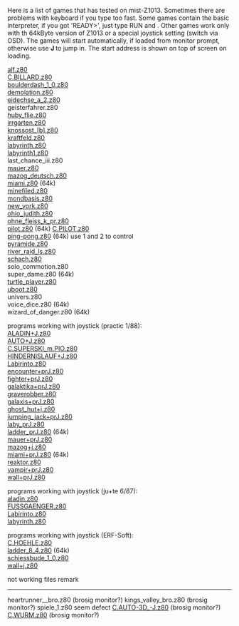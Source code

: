 Here is a list of games that has tested on mist-Z1013.
Sometimes there are problems with keyboard if you type too fast.
Some games contain the basic interpreter, if you got 'READY>', just type RUN and <Enter>.
Other games work only with th 64kByte version of Z1013 or a special joystick setting (switch via OSD).
The games will start automatically, if loaded from monitor prompt, otherwise use __J <startaddress>__ to jump in.
The start address is shown on top of screen on loading.  

[alf.z80](http://z1013.mrboot.de/software-database/db/3f548188256c80c201be5eb2a48c7bf0-alf/index.html)  
[C.BILLARD.z80](http://z1013.mrboot.de/software-database/db/fcd5dd9d42465f34a0bfaa1b2f119d1f-C.BILLARD/index.html)  
[boulderdash\_1\_0.z80](http://z1013.mrboot.de/software-database/db/bd2ca052b27a8b364b0f038c0a713aea-boulderdash_1_0/index.html)  
[demolation.z80](http://z1013.mrboot.de/software-database/db/8e715f9ef18ef1d0b944a0d7e3d6bc9f-demolation/index.html)   
[eidechse\_a\_2.z80](http://z1013.mrboot.de/software-database/db/489c6702493689a252f5bca0dadf7db7-eidechse_a_2/index.html)    
geisterfahrer.z80  
[huby\_flie.z80](http://z1013.mrboot.de/software-database/db/02524a57af835381679805ada712af3c-huby_flie/index.html)  
[irrgarten.z80](http://z1013.mrboot.de/software-database/db/aef564c589f1bb60d65fb90b7f0be9b4-irrgarten/index.html)  
[knossost\_[b].z80](http://z1013.mrboot.de/software-database/db/b5acc7e1d8f7495ee50ba94d7d85f296-knossost_%5bb%5d/index.html)  
[kraftfeld.z80 ](http://z1013.mrboot.de/software-database/db/b637e47d80e6d3b3d6387f4b564fcf56-kraftfeld/index.html)  
[labyrinth.z80](http://z1013.mrboot.de/software-database/db/478c623bfe47812fe1637b22a31ae0d6-labyrinth/index.html)  
[labyrinth1.z80](http://z1013.mrboot.de/software-database/db/0ef9a99c07c18fe29395e1b09ba2da46-labyrinth1/index.html)  
last\_chance\_iii.z80  
[mauer.z80](http://z1013.mrboot.de/software-database/db/2ba1e7e566270d94adcac60525b6857b-mauer/index.html)  
[mazog\_deutsch.z80](http://z1013.mrboot.de/software-database/db/4b3ac9d8bda7ab460ca921f76b09ccd5-mazog_deutsch/index.html)   
[miami.z80](http://z1013.mrboot.de/software-database/db/a2db74db249848de9c32615f596f7954-miami/index.html)  (64k)  
[minefiled.z80](http://z1013.mrboot.de/software-database/db/cc7f45f638eb57850062413fe0575ade-C.MINEFIELD/index.html)  
[mondbasis.z80](http://z1013.mrboot.de/software-database/db/ef69d054e2d412f0649786b47fb71bc3-mondbasis/index.html)  
[new\_york.z80](http://z1013.mrboot.de/software-database/db/a547e73840d6333f30f6b1e42649a7c6-new_york/index.html)  
[ohio\_judith.z80](http://z1013.mrboot.de/software-database/db/7a4d3f8af84dcb0726b04c051d2e06fd-ohio_judith/index.html)   
[ohne\_fleiss\_k\_pr.z80](http://z1013.mrboot.de/software-database/db/35625dda6b2fdb39261cda5914ce2b3a-ohne_fleiss_k_pr/index.html)  
[pilot.z80](http://z1013.mrboot.de/software-database/db/f3ba5cc7e616e88eb267981b7f345bc8-pilot/index.html)  (64k)
[C.PILOT.z80](http://z1013.mrboot.de/software-database/db/72dd47906ec810ec86d5a903197d5323-C.PILOT/index.html)  
[ping-pong.z80](http://z1013.mrboot.de/software-database/db/4df50045ce689f42fe3c56f0de5ce676-PING_PONG/index.html)   (64k) use 1 and 2 to control  
[pyramide.z80](http://z1013.mrboot.de/software-database/db/ecbcf0a2aa858cd4272f64073f08d108-pyramide/index.html)  
[river\_raid\_ls.z80](http://z1013.mrboot.de/software-database/db/1447f1aafc89290ad5a5aae1311714ca-river_raid_ls/index.html)   
[schach.z80](http://z1013.mrboot.de/software-database/db/b7a9e2f138a0651a74985ef27d224f00-schach/index.html)  
solo\_commotion.z80  
super\_dame.z80  (64k)  
[turtle\_player.z80](http://z1013.mrboot.de/software-database/db/a8cff5e6e8f1dfacc4eb44c04a1dc9a8-turtle_player/index.html)   
[uboot.z80](http://z1013.mrboot.de/software-database/db/8366f79d610bd66c9e5e97b0eb2220ff-uboot/index.html)  
univers.z80  
voice\_dice.z80  (64k)  
wizard\_of\_danger.z80  (64k)  


programs working with joystick (practic 1/88):  
[ALADIN+J.z80](http://z1013.mrboot.de/software-database/db/374eb67967a2948f82b09bd6cb2ba8a9-ALADIN+J/index.html)  
[AUTO+J.z80](http://z1013.mrboot.de/software-database/db/4c14695729d76bce2f69adfe0eac75f1-AUTO+J/index.html)  
[C.SUPERSKI\_m.PIO.z80](http://z1013.mrboot.de/software-database/db/f58b52c0a4852f458649100c1fc688c6-C.SUPERSKI_m.PIO/index.html)  
[HINDERNISLAUF+J.z80](http://z1013.mrboot.de/software-database/db/495129edca7979b7a228c8dca443b567-HINDERNISLAUF+J/index.html)  
[Labirinto.z80](http://overthehill.de/Z1013/index.htm)  
[encounter+prJ.z80](http://z1013.mrboot.de/software-database/db/f7c9048bd060cc7dbc491893b4676fcc-encounter+prJ/index.html)  
[fighter+prJ.z80](http://z1013.mrboot.de/software-database/db/fdda4f9dfa412d18c09865a44a628019-fighter+prJ/index.html)  
[galaktika+prJ.z80](http://z1013.mrboot.de/software-database/db/635f14dbd74d510b8915598a0fbe0356-galaktika+prJ/index.html)  
[graverobber.z80](http://z1013.mrboot.de/software-database/db/58d5584eacb0f5bb95208dc74bc042ae-graverobber+prJ/index.html)  
[galaxis+prJ.z80](http://z1013.mrboot.de/software-database/db/2b79807c7ef3e2d87d98d4911995dbbd-galaxis+prJ/index.html)  
[ghost\_hut+j.z80](http://z1013.mrboot.de/software-database/db/452c590ae916c40ee8be3ed486eb4279-ghost_hut+j/index.html)  
[jumping\_jack+prJ.z80](http://z1013.mrboot.de/software-database/db/602a69f762181fc115b05b0145b4199b-jumping_jack+prJ/index.html)  
[laby\_prJ.z80](http://z1013.mrboot.de/software-database/db/a7c929dc8f0a2d4c51e0c71e214895b0-laby_prJ/index.html)  
[ladder\_prJ.z80](http://z1013.mrboot.de/software-database/db/e82e4344ad97062448b83e1d89fc2926-ladder_prJ/index.html)  (64k)  
[mauer+prJ.z80](http://z1013.mrboot.de/software-database/db/a91675b35f87b1f131f2bbe4db2ecb9b-mauer+prJ/index.html)  
[mazog+j.z80](http://z1013.mrboot.de/software-database/db/e4076a4c1394be5357fbe1746c6576ce-mazog+j/index.html)  
[miami+prJ.z80](http://z1013.mrboot.de/software-database/db/40eaf15d723d89e7695e5a9445e2229e-miami+prJ/index.html)  (64k)  
[reaktor.z80](http://z1013.mrboot.de/software-database/db/c7dd147108d05c5575f8872fd9987358-reaktor+prJ/index.html)   
[vampir+prJ.z80](http://z1013.mrboot.de/software-database/db/01ab733cd715e108ed59279a8976fc4e-vampir+prJ/index.html)  
[wall+prJ.z80](http://z1013.mrboot.de/software-database/db/27be4cb3005bddf3ee975db7386c1d2e-wall+prJ/index.html)  


programs working with joystick (ju+te 6/87):  
[aladin.z80](http://z1013.mrboot.de/software-database/db/9d218dd29b31e742aba5c505150a2a4e-aladin/index.html)  
[FUSSGAENGER.z80](http://z1013.mrboot.de/software-database/db/302ad523bc14035de436e9d7b20b6bbf-C.FUSSGAENGER/index.html)  
[Labirinto.z80](http://overthehill.de/Z1013/index.htm)  
[labyrinth.z80](http://z1013.mrboot.de/software-database/db/478c623bfe47812fe1637b22a31ae0d6-labyrinth/index.html)  


programs working with joystick (ERF-Soft):  
[C.HOEHLE.z80](http://z1013.mrboot.de/software-database/db/7c63566b3a04038ea1297a151c34cbd8-C.HOEHLE/index.html)  
[ladder\_8\_4.z80](http://z1013.mrboot.de/software-database/db/0e5275f0123a3af7077d1d0d96389239-ladder_8_4/index.html) (64k)  
[schiessbude\_1\_0.z80](http://z1013.mrboot.de/software-database/db/2128ac8fbed268e760cc2df576d980d2-SCHIESSBUDE/index.html)  
[wall+j.z80](http://z1013.mrboot.de/software-database/db/fff7a40888b8dc50aeb4698f8c0ad9aa-wall+j/index.html)  




not working files       remark
-----------------       ------
heartrunner__bro.z80    (brosig monitor?)
kings_valley_bro.z80    (brosig monitor?)
spiele_1.z80            seem defect
[C.AUTO-3D\_-J.z80](http://z1013.mrboot.de/software-database/db/801da1c70ad41eaad93c1bf4449d42c2-C.AUTO-3D_-J/index.html) (brosig monitor?)  
[C.WURM.z80](http://z1013.mrboot.de/software-database/db/85d312e4730a0e0d7c3b8dd2c0cb4408-C.WURM/index.html) (brosig monitor?)  
